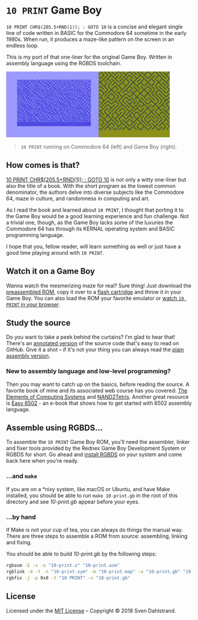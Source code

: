 `10 PRINT` Game Boy
===================

`10 PRINT CHR$(205.5+RND(1)); : GOTO 10` is a concise and elegant single line of
code written in BASIC for the Commodore 64 sometime in the early 1980s. When
run, it produces a maze-like pattern on the screen in an endless loop.

This is my port of that one-liner for the original Game Boy. Written in
assembly language using the RGBDS toolchain.

![](./10-print.gif)

> `10 PRINT` running on Commodore 64 (left) and Game Boy (right).

How comes is that?
------------------

[10 PRINT CHR$(205.5+RND(1)); : GOTO 10][10] is not only a witty one-liner but
also the title of a book. With the short program as the lowest common
denominator, the authors delve into diverse subjects like the Commodore 64,
maze in culture, and randomness in computing and art.

As I read the book and learned about `10 PRINT`, I thought that porting it to
the Game Boy would be a good learning experience and fun challenge. Not a
trivial one, though, as the Game Boy lacks some of the luxuries the Commodore 64
has through its KERNAL operating system and BASIC programming language.

I hope that you, fellow reader, will learn something as well or just have a
good time playing around with `10 PRINT`.

Watch it on a Game Boy
----------------------

Wanna watch the mesmerizing maze for real? Sure thing! Just download the
[preassembled ROM][rom], copy it over to a [flash cartridge][flash] and throw
it in your Game Boy. You can also load the ROM your favorite emulator or
[watch `10 PRINT` in your browser][browser].

Study the source
----------------

Do you want to take a peek behind the curtains? I'm glad to hear that! There's
an [annotated version][asrc] of the source code that's easy to read on GitHub.
Give it a shot – if it's not your thing you can always read the
[plain assembly version][src].

### New to assembly language and low-level programming?

Then you may want to catch up on the basics, before reading the source. A
favorite book of mine and its associated web course has you covered:
[The Elements of Computing Systems][book] and [NAND2Tetris][n2t]. Another great
resource is [Easy 6502][e65] - an e-book that shows how to get started with
6502 assembly language.

Assemble using RGBDS...
-----------------------

To assemble the `10 PRINT` Game Boy ROM, you'll need the assembler, linker and
fixer tools provided by the Rednex Game Boy Development System or RGBDS for
short. Go ahead and [install RGBDS][rgbds] on your system and come back here
when you're ready.

### ...and `make`

If you are on a \*nixy system, like macOS or Ubuntu, and have Make installed,
you should be able to run `make 10-print.gb` in the root of this directory and
see *10-print.gb* appear before your eyes.

### ...by hand

If Make is not your cup of tea, you can always do things the manual way. There
are three steps to assemble a ROM from source: assembling, linking and fixing.

You should be able to build *10-print.gb* by the following steps:

```sh
rgbasm -E -v -o "10-print.o" "10-print.asm"
rgblink -d -t -n "10-print.sym" -m "10-print.map" -o "10-print.gb" "10-print.o"
rgbfix -j -p 0x0 -t "10 PRINT" -v "10-print.gb"
```

License
-------

Licensed under the [MIT License][mit] – Copyright © 2018 Sven Dahlstrand.

[rgbds]: https://github.com/rednex/rgbds#1-installing-rgbds
[asrc]: ./10-pretty.md
[src]: ./10-print.asm
[rom]: https://github.com/svendahlstrand/10-print-game-boy/releases/download/v0x02/10-print.gb
[10]: http://10print.org
[asm]: #assembling-with-rgbds
[browser]: https://svendahlstrand.github.io/10-print-game-boy/
[make]: ./Makefile
[flash]: https://www.reddit.com/r/flashcarts/comments/6u7fuu/which_flashcart_do_i_want_start_here/
[n2t]: http://nand2tetris.org
[book]: http://nand2tetris.org/book.php
[e65]: https://skilldrick.github.io/easy6502/
[mit]: ./LICENSE
